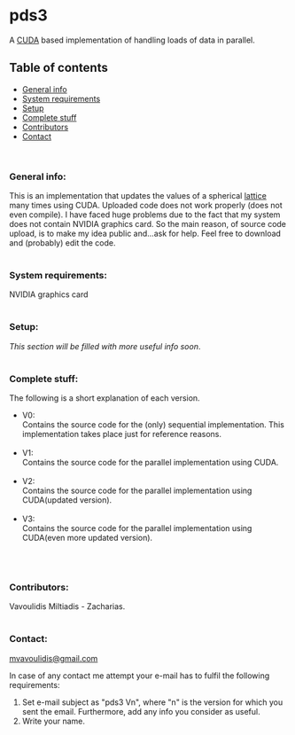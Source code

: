 # pds3
A [CUDA](https://en.wikipedia.org/wiki/CUDA) based implementation of handling loads of data in parallel.

## **Table of contents**
- [General info](#general-info)
- [System requirements](#system-requirements)
- [Setup](#setup)
- [Complete stuff](#complete-stuff)
- [Contributors](#contributors)
- [Contact](#contact)

<br/>

### **General info:**
This is an implementation that updates the values of a spherical [lattice](https://en.wikipedia.org/wiki/Lattice_(order)) many times using CUDA.
Uploaded code does not work properly (does not even compile). I have faced huge problems due to the fact that my system does not contain NVIDIA graphics card. So the main reason,
of source code upload, is to make my idea public and...ask for help. Feel free to download and (probably) edit the code.
<br/>
<br/>

### **System requirements:**
NVIDIA graphics card
<br/>
<br/>

### **Setup:**
*This section will be filled with more useful info soon*.
<br/>
<br/>

### **Complete stuff:**
The following is a short explanation of each version.<br/>

- V0:<br/> Contains the source code for the (only) sequential implementation. This implementation takes place just for reference reasons.<br/><br/>
- V1:<br/> Contains the source code for the parallel implementation using CUDA.<br/><br/>
- V2:<br/> Contains the source code for the parallel implementation using CUDA(updated version).<br/><br/>
- V3:<br/> Contains the source code for the parallel implementation using CUDA(even more updated version).<br/><br/>
<br/>

### **Contributors:**
Vavoulidis Miltiadis - Zacharias.
<br/>
<br/>

### **Contact:**
mvavoulidis@gmail.com

In case of any contact me attempt your e-mail has to fulfil the following requirements:
1. Set e-mail subject as "pds3 Vn", where "n" is the version for which you sent the email. Furthermore, add any info you consider as useful.
2. Write your name.


